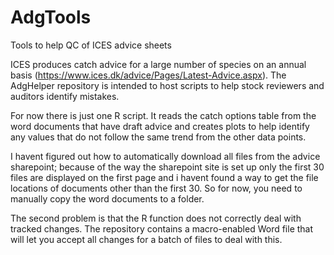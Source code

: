 # AdgTools
Tools to help QC of ICES advice sheets

ICES produces catch advice for a large number of species on an annual basis (https://www.ices.dk/advice/Pages/Latest-Advice.aspx). The AdgHelper repository is intended to host  scripts to help stock reviewers and auditors identify mistakes.

For now there is just one R script. It reads the catch options table from the word documents that have draft advice and creates plots to help identify any values that do not follow the same trend from the other data points.

I havent figured out how to automatically download all files from the advice sharepoint; because of the way the sharepoint site is set up only the first 30 files are displayed on the first page and i havent found a way to get the file locations of documents other than the first 30. So for now, you need to manually copy the word documents to a folder. 

The second problem is that the R function does not correctly deal with tracked changes. The repository contains a macro-enabled Word file that will let you accept all changes for a batch of files to deal with this.

